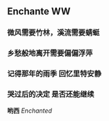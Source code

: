 ## Enchante WW
###  微风需要竹林，溪流需要蜻蜓
###  乡愁般地离开需要偏偏浮萍
###  记得那年的雨季 回忆里特安静 
###  哭过后的决定 是否还能继续
**哟西** _Enchanted_